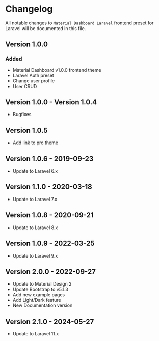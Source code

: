 # Changelog
All notable changes to `Material Dashboard Laravel` frontend preset for Laravel will be documented in this file.

## Version 1.0.0

### Added
- Material Dashboard v1.0.0 frontend theme
- Laravel Auth preset
- Change user profile
- User CRUD

## Version 1.0.0 - Version 1.0.4
- Bugfixes

## Version 1.0.5
- Add link to pro theme

## Version 1.0.6 - 2019-09-23
- Update to Laravel 6.x

## Version 1.1.0 - 2020-03-18
- Update to Laravel 7.x

## Version 1.0.8 - 2020-09-21
- Update to Laravel 8.x

## Version 1.0.9 - 2022-03-25
- Update to Laravel 9.x

## Version 2.0.0 - 2022-09-27
  - Update to Material Design 2
  - Update Bootstrap to v5.1.3
  - Add new example pages
  - Add Light/Dark feature
  - New Documentation version

## Version 2.1.0 - 2024-05-27
- Update to Laravel 11.x
